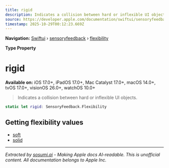 ```yaml
---
title: rigid
description: Indicates a collision between hard or inflexible UI objects.
source: https://developer.apple.com/documentation/swiftui/sensoryfeedback/flexibility/rigid
timestamp: 2025-10-29T00:12:23.669Z
---
```


**Navigation:** [Swiftui](/documentation/swiftui) › [sensoryfeedback](/documentation/swiftui/sensoryfeedback) › [flexibility](/documentation/swiftui/sensoryfeedback/flexibility)

**Type Property**

# rigid

**Available on:** iOS 17.0+, iPadOS 17.0+, Mac Catalyst 17.0+, macOS 14.0+, tvOS 17.0+, visionOS 26.0+, watchOS 10.0+

> Indicates a collision between hard or inflexible UI objects.

```swift
static let rigid: SensoryFeedback.Flexibility
```

## Getting flexibility values

- [soft](/documentation/swiftui/sensoryfeedback/flexibility/soft)
- [solid](/documentation/swiftui/sensoryfeedback/flexibility/solid)

---

*Extracted by [sosumi.ai](https://sosumi.ai) - Making Apple docs AI-readable.*
*This is unofficial content. All documentation belongs to Apple Inc.*
